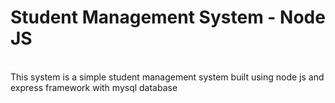 # Student Management System - Node JS 
<br>
This system is a simple student management system built using node js and express framework with mysql database 
